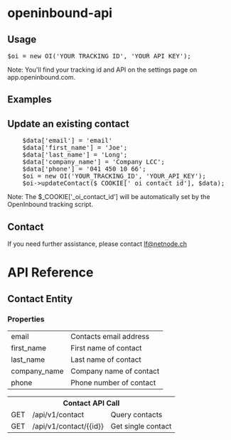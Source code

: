 # openinbound-api

## Usage ##
<pre>$oi = new OI('YOUR_TRACKING_ID', 'YOUR_API_KEY');</pre>

Note: You'll find your tracking id and API on the settings page on app.openinbound.com.

## Examples ##
## Update an existing contact ##
<pre>
    $data['email'] = 'email'
    $data['first_name'] = 'Joe';
    $data['last_name'] = 'Long';
    $data['company_name'] = 'Company LCC';
    $data['phone'] = '041 450 10 66';
    $oi = new OI('YOUR_TRACKING_ID', 'YOUR_API_KEY');
    $oi->updateContact($_COOKIE['_oi_contact_id'], $data);
</pre>

Note: The $_COOKIE['_oi_contact_id'] will be automatically set by the OpenInbound tracking script.

## Contact ##
If you need further assistance, please contact lf@netnode.ch

# API Reference ###

## Contact Entity ##

### Properties ###
<table>
<tr>
<td>email</td>
<td>Contacts email address</td>
</tr>
<tr>
<td>first_name</td>
<td>First name of contact</td>
</tr>
<tr>
<td>last_name</td>
<td>Last name of contact</td>
</tr>
<tr>
<td>company_name</td>
<td>Company name of contact</td>
</tr>
<tr>
<td>phone</td>
<td>Phone number of contact</td>
</tr>
</table>


<table>
<tr>
<th colspan="3">Contact API Call</th>
<tr>
<td>GET</td>
<td>/api/v1/contact</td>
<td>Query contacts</td>
</tr>
<tr>
<td>GET</td>
<td>/api/v1/contact/{{id}}</td>
<td>Get single contact</td>
</tr>
</table>

